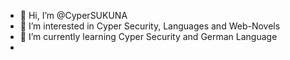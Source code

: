 - 👋 Hi, I’m @CyperSUKUNA
- 👀 I’m interested in Cyper Security, Languages and Web-Novels
- 🌱 I’m currently learning Cyper Security and German Language
-  

<!---
CyperSUKUNA/CyperSUKUNA is a ✨ special ✨ repository because its `README.md` (this file) appears on your GitHub profile.
You can click the Preview link to take a look at your changes.
--->

